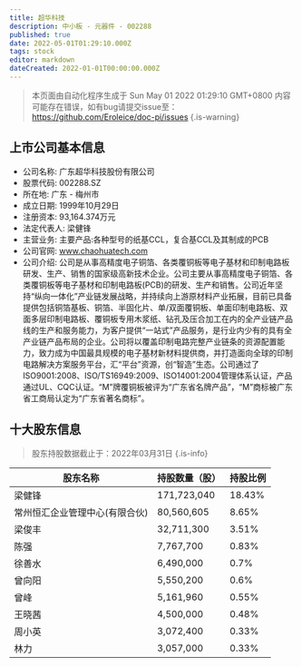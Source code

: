 ```yaml
---
title: 超华科技
description: 中小板 - 元器件 - 002288
published: true
date: 2022-05-01T01:29:10.000Z
tags: stock
editor: markdown
dateCreated: 2022-01-01T00:00:00.000Z
---
```


> 本页面由自动化程序生成于 Sun May 01 2022 01:29:10 GMT+0800
> 内容可能存在错误，如有bug请提交issue至：https://github.com/Eroleice/doc-pi/issues
{.is-warning}

## 上市公司基本信息
- 公司名称: 广东超华科技股份有限公司
- 股票代码: 002288.SZ
- 所在地: 广东 - 梅州市
- 成立日期: 1999年10月29日
- 注册资本: 93,164.374万元
- 法定代表人: 梁健锋
- 主营业务: 主要产品:各种型号的纸基CCL，复合基CCL及其制成的PCB
- 公司官网: www.chaohuatech.com
- 公司介绍: 公司是从事高精度电子铜箔、各类覆铜板等电子基材和印制电路板研发、生产、销售的国家级高新技术企业。公司主要从事高精度电子铜箔、各类覆铜板等电子基材和印制电路板(PCB)的研发、生产和销售。公司近年坚持“纵向一体化”产业链发展战略，并持续向上游原材料产业拓展，目前已具备提供包括铜箔基板、铜箔、半固化片、单/双面覆铜板、单面印制电路板、双面多层印制电路板、覆铜板专用木浆纸、钻孔及压合加工在内的全产业链产品线的生产和服务能力，为客户提供“一站式”产品服务，是行业内少有的具有全产业链产品布局的企业。公司将以覆盖印制电路完整产业链条的资源配置能力，致力成为中国最具规模的电子基材新材料提供商，并打造面向全球的印制电路解决方案服务平台，汇“平台”资源，创“智造”生态。公司通过了ISO9001:2008、ISO/TS16949:2009、ISO14001:2004管理体系认证，产品通过UL、CQC认证。“M”牌覆铜板被评为“广东省名牌产品”，“M”商标被广东省工商局认定为“广东省著名商标”。


## 十大股东信息
> 股东持股数据截止于：2022年03月31日
{.is-info}

| 股东名称 | 持股数量（股） | 持股比例 |
| --- | --- | --- |
| 梁健锋 | 171,723,040 | 18.43% |
| 常州恒汇企业管理中心(有限合伙) | 80,560,605 | 8.65% |
| 梁俊丰 | 32,711,300 | 3.51% |
| 陈强 | 7,767,700 | 0.83% |
| 徐善水 | 6,490,000 | 0.7% |
| 曾向阳 | 5,550,200 | 0.6% |
| 曾峰 | 5,161,960 | 0.55% |
| 王晓茜 | 4,500,000 | 0.48% |
| 周小英 | 3,072,400 | 0.33% |
| 林力 | 3,057,000 | 0.33% |




